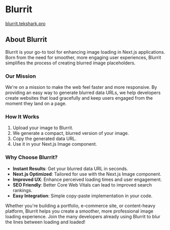 # Blurrit
<a href="https://blurrit.tekshark.pro">blurrit.tekshark.pro</a>

## About Blurrit

Blurrit is your go-to tool for enhancing image loading in Next.js applications. Born from the need for smoother, more engaging user experiences, Blurrit simplifies the process of creating blurred image placeholders.

### Our Mission

We're on a mission to make the web feel faster and more responsive. By providing an easy way to generate blurred data URLs, we help developers create websites that load gracefully and keep users engaged from the moment they land on a page.

### How It Works

1. Upload your image to Blurrit.
2. We generate a compact, blurred version of your image.
3. Copy the generated data URL.
4. Use it in your Next.js Image component.

### Why Choose Blurrit?

- **Instant Results**: Get your blurred data URL in seconds.
- **Next.js Optimized**: Tailored for use with the Next.js Image component.
- **Improved UX**: Enhance perceived loading times and user engagement.
- **SEO Friendly**: Better Core Web Vitals can lead to improved search rankings.
- **Easy Integration**: Simple copy-paste implementation in your code.

Whether you're building a portfolio, e-commerce site, or content-heavy platform, Blurrit helps you create a smoother, more professional image loading experience. Join the many developers already using Blurrit to blur the lines between loading and loaded!

